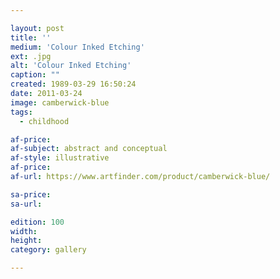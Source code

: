 ```yaml
---

layout: post
title: ''
medium: 'Colour Inked Etching'
ext: .jpg
alt: 'Colour Inked Etching'
caption: ""
created: 1989-03-29 16:50:24
date: 2011-03-24
image: camberwick-blue
tags:
  - childhood

af-price:
af-subject: abstract and conceptual
af-style: illustrative
af-price:
af-url: https://www.artfinder.com/product/camberwick-blue/

sa-price:
sa-url:

edition: 100
width:
height:
category: gallery

---
```


